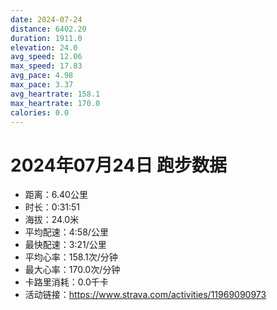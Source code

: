 ```yaml
---
date: 2024-07-24
distance: 6402.20
duration: 1911.0
elevation: 24.0
avg_speed: 12.06
max_speed: 17.83
avg_pace: 4.98
max_pace: 3.37
avg_heartrate: 158.1
max_heartrate: 170.0
calories: 0.0
---
```


# 2024年07月24日 跑步数据

- 距离：6.40公里
- 时长：0:31:51
- 海拔：24.0米
- 平均配速：4:58/公里
- 最快配速：3:21/公里
- 平均心率：158.1次/分钟
- 最大心率：170.0次/分钟
- 卡路里消耗：0.0千卡
- 活动链接：https://www.strava.com/activities/11969090973
